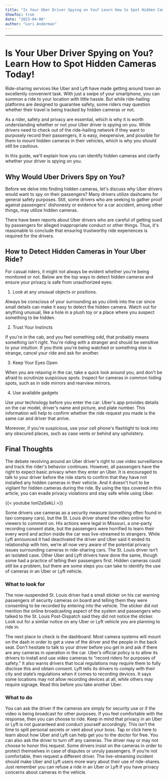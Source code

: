```yaml
---
title: "Is Your Uber Driver Spying on You? Learn How to Spot Hidden Cameras Today!"
ShowToc: true 
date: "2023-04-06"
author: "Lori Anderman"
---
```

*****
# Is Your Uber Driver Spying on You? Learn How to Spot Hidden Cameras Today!

Ride-sharing services like Uber and Lyft have made getting around town an excellently convenient task. With just a swipe of your smartphone, you can summon a ride to your location with little hassle. But while ride-hailing platforms are designed to guarantee safety, some riders may question whether their travel is being tracked by hidden cameras or not.

As a rider, safety and privacy are essential, which is why it is worth understanding whether or not your Uber driver is spying on you. While drivers need to check out of the ride-hailing network if they want to purposely record their passengers, it is easy, inexpensive, and possible for them to mount hidden cameras in their vehicles, which is why you should still be cautious.

In this guide, we'll explain how you can identify hidden cameras and clarify whether your driver is spying on you.

## Why Would Uber Drivers Spy on You?

Before we delve into finding hidden cameras, let's discuss why Uber drivers would want to spy on their passengers? Many drivers utilize dashcams for general safety purposes. Still, some drivers who are seeking to gather proof against passengers' dishonesty or evidence for a car accident, among other things, may utilize hidden cameras.

There have been reports about Uber drivers who are careful of getting sued by passengers for alleged inappropriate conduct or other things. Thus, it's reasonable to conclude that ensuring trustworthy ride experiences is required for the drivers.

## How to Detect Hidden Cameras in Your Uber Ride?

For casual riders, it might not always be evident whether you're being monitored or not. Below are the top ways to detect hidden cameras and ensure your privacy is safe from unauthorized eyes:

1. Look at any unusual objects or positions.

Always be conscious of your surrounding as you climb into the car since small details can make it easy to detect the hidden camera. Watch out for anything unusual, like a hole in a plush toy or a place where you suspect something to be hidden.

2. Trust Your Instincts

If you're in the cab, and you feel something odd, that probably means something isn't right. You're riding with a stranger and should be sensitive to your intuition. If you think you're being watched or something else is strange, cancel your ride and ask for another.

3. Keep Your Eyes Open

When you are relaxing in the car, take a quick look around you, and don't be afraid to scrutinize suspicious spots. Inspect for cameras in common hiding spots, such as in side mirrors and rearview mirrors.

4. Use available gadgets

Use your technology before you enter the car: Uber's app provides details on the car model, driver's name and picture, and plate number. This information will help to confirm whether the ride request you made is the same car and driver that arrive.

Moreover, if you're suspicious, use your cell phone's flashlight to look into any obscured places, such as case vents or behind any upholstery.

## Final Thoughts

The debate revolving around an Uber driver's right to use video surveillance and track the rider's behavior continues. However, all passengers have the right to expect basic privacy when they enter an Uber. It is encouraged to talk to your driver before the ride starts to confirm that they have not installed any hidden cameras in their vehicle. And it doesn't hurt to be vigilant for hidden cameras during the ride. By using the tips covered in this article, you can evade privacy violations and stay safe while using Uber.

{{< youtube Ionl2aSekLI >}} 



Some drivers use cameras as a security measure (something often found in taxi company cars), but the St. Louis driver shared the video online for viewers to comment on. His actions were legal in Missouri, a one-party recording consent state, but the passengers were horrified to learn their every word and action inside the car was live-streamed to strangers.
While Lyft announced it had deactivated the driver and Uber said it ended its relationship with him, we’re all now very aware of the potential privacy issues surrounding cameras in ride-sharing cars. The St. Louis driver isn’t an isolated case. Other Uber and Lyft drivers have done the same, though some had a practice of telling their passengers first.
Hidden cameras could still be a problem, but there are some steps you can take to identify the use of cameras in an Uber or Lyft vehicle.

 
### What to look for


The now-suspended St. Louis driver had a small sticker on his car warning passengers of security cameras on board and telling them they were consenting to be recorded by entering into the vehicle. The sticker did not mention the online broadcasting aspect of the system and passengers who talked to the St. Louis Post-Dispatch said they did not notice the sticker. Look out for a similar notice on any Uber or Lyft vehicle you are planning to ride in.

The next place to check is the dashboard. Most camera systems will mount on the dash in order to get a view of the driver and the people in the back seat. Don’t hesitate to talk to your driver before you get in and ask if there are any cameras in operation in the car.
Uber’s official policy is to allow its drivers to install and use video cameras to “record riders for purposes of safety.” It also warns drivers that local regulations may require them to fully disclose this and obtain consent. Lyft tells its drivers to comply with their city and state’s regulations when it comes to recording devices. It says some locations may not allow recording devices at all, while others may require signage.
Read this before you take another Uber.

 
### What to do


You can ask the driver if the cameras are simply for security use or if the video is being broadcast for other purposes. If you feel comfortable with the response, then you can choose to ride. Keep in mind that privacy in an Uber or Lyft is not guaranteed and conduct yourself accordingly. This isn’t the time to spill personal secrets or vent about your boss.
Tap or click here to learn about how Uber and Lyft can help get you to the doctor for free.
You can also ask the driver to turn off any cameras. The driver may or may not choose to honor this request. Some drivers insist on the cameras in order to protect themselves in case of disputes or unruly passengers. If you’re not comfortable, then request a different driver.
The live-streaming incident should make Uber and Lyft users more wary about their use of ride-shares. Just remember you can refuse a ride in an Uber or Lyft if you have privacy concerns about cameras in the vehicle.




